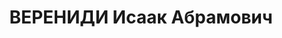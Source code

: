 ---
title: ВЕРЕНИДИ Исаак Абрамович
description: "Род. в 1891, Карская обл., с. Везинкей, Турция, грек. Род занятий: до\
  \ ареста заместитель начальника Батумского порта. \n  Осужден Тройкой при НКВД ГССР\
  \ 13.12.1937. Мера наказания: расстрел с конфискацией личного имущества. Дата расстрела:\
  \ 15.12.1937"
---